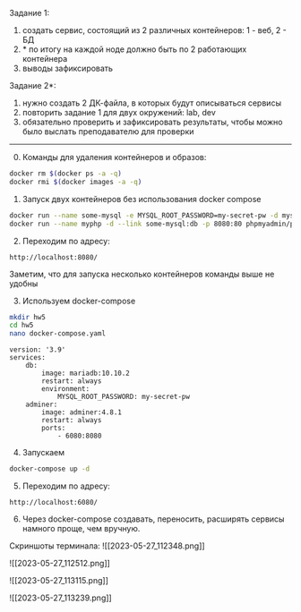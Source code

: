 Задание 1:  
1) создать сервис, состоящий из 2 различных контейнеров: 1 - веб, 2 - БД  
2) \* по итогу на каждой ноде должно быть по 2 работающих контейнера  
3) выводы зафиксировать  

Задание 2*:  
1) нужно создать 2 ДК-файла, в которых будут описываться сервисы  
2) повторить задание 1 для двух окружений: lab, dev  
3) обязательно проверить и зафиксировать результаты, чтобы можно было выслать преподавателю для проверки

-------

0. Команды для удаления контейнеров и образов:
```bash
docker rm $(docker ps -a -q)
docker rmi $(docker images -a -q)
```

1. Запуск двух контейнеров без использования docker compose
``` bash
docker run --name some-mysql -e MYSQL_ROOT_PASSWORD=my-secret-pw -d mysql:8.0.31
docker run --name myphp -d --link some-mysql:db -p 8080:80 phpmyadmin/phpmyadmin 
```
2. Переходим по адресу:
```
http://localhost:8080/
```

Заметим, что для запуска несколько контейнеров команды выше не удобны

3. Используем docker-compose
```bash
mkdir hw5
cd hw5
nano docker-compose.yaml
```

```docker-compose
version: '3.9'
services:
	db:
		image: mariadb:10.10.2
		restart: always
		environment: 
			MYSQL_ROOT_PASSWORD: my-secret-pw	
	adminer:
		image: adminer:4.8.1
		restart: always
		ports:
			- 6080:8080
```

4. Запускаем
```bash
docker-compose up -d
```

5. Переходим по адресу:
```
http://localhost:6080/
```

6. Через docker-compose создавать, переносить, расширять сервисы намного проще, чем вручную.

Скриншоты терминала:
![[2023-05-27_112348.png]]

![[2023-05-27_112512.png]]

![[2023-05-27_113115.png]]

![[2023-05-27_113239.png]]
